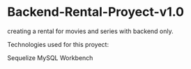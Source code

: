 # Backend-Rental-Proyect-v1.0
creating a rental for movies and series with backend only.

Technologies used for this proyect:

Sequelize
MySQL Workbench

